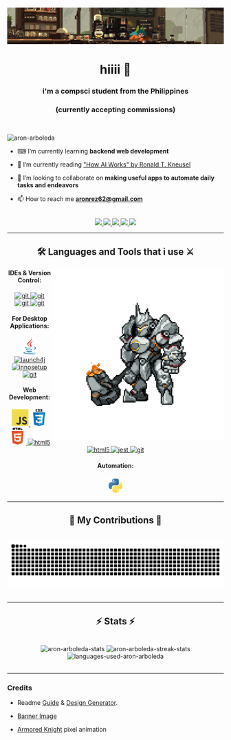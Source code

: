 ![MasterHead](bannerImage.gif)
<h1 align="center">hiiii 👋</h1>
<h3 align="center">i'm a compsci student from the Philippines</h3>
<h3 align="center">(currently accepting commissions)</h3>

<br>
<p align="left"> <img src="https://komarev.com/ghpvc/?username=aron-arboleda&label=Profile%20views&color=0e75b6&style=flat" alt="aron-arboleda"/> </p>

- ⌨ I’m currently learning **backend web development** 

- 📖 I’m currently reading ["How AI Works" by Ronald T. Kneusel](https://www.goodreads.com/book/show/195475515-how-ai-works)

- 👯 I’m looking to collaborate on **making useful apps to automate daily tasks and endeavors**

- 📫 How to reach me **aronrez62@gmail.com**

<br>
<div align="center"> 
  <a href="mailto:arboleda.aronrez@gmail.com">
    <img src="https://img.shields.io/badge/Gmail-333333?style=for-the-badge&logo=gmail&logoColor=red" />
  </a>
  <a href="https://www.linkedin.com/in/aron-arboleda-74927a229/" target="_blank">
    <img src="https://img.shields.io/badge/LinkedIn-0077B5?style=for-the-badge&logo=linkedin&logoColor=white" target="_blank" />
  </a>
  <a href="https://discordapp.com/users/750332753161224209" target="_blank">
     <img src="https://img.shields.io/badge/Discord-5865F2?style=for-the-badge&logo=discord&logoColor=white" target="_blank" />
  </a>
  <a href="https://fb.com/arboleda.aron" target="_blank">
     <img src="https://img.shields.io/badge/Facebook-1877F2?style=for-the-badge&logo=facebook&logoColor=white" target="_blank" />
  </a>
  <a href="https://instagram.com/aron.arboleda" target="_blank">
     <img src="https://img.shields.io/badge/Instagram-8134AF?style=for-the-badge&logo=instagram&logoColor=white" target="_blank" />
  </a>
</div>

<hr/>
<h2 align="center">🛠 Languages and Tools that i use ⚔</h2>

<img align="right" alt="Coding" width="400" src="animatedGIF.gif">
<div align="center">
  <h4>IDEs & Version Control:</h4>
    <a href="https://code.visualstudio.com/" target="_blank" rel="noreferrer"> <img src="https://upload.vectorlogo.zone/logos/visualstudio_code/images/0aea25bb-27bb-427f-8d65-f999bf0cba67.svg" alt="git" width="40" height="40"/> </a>
    <a href="https://visualstudio.microsoft.com/#vs-section" target="_blank" rel="noreferrer"> <img src="https://visualstudio.microsoft.com/wp-content/uploads/2021/10/Product-Icon.svg" alt="git" width="40" height="40"/> </a>
    <a href="https://git-scm.com/" target="_blank" rel="noreferrer"> <img src="https://www.vectorlogo.zone/logos/git-scm/git-scm-icon.svg" alt="git" width="40" height="40"/> </a>
    <a href="https://github.com/" target="_blank" rel="noreferrer"> <img src="https://github.githubassets.com/assets/GitHub-Mark-ea2971cee799.png" alt="git" width="40" height="40"/> </a>
  <h4>For Desktop Applications:</h4>
    <a href="https://www.java.com" target="_blank" rel="noreferrer"> <img src="https://raw.githubusercontent.com/devicons/devicon/master/icons/java/java-original.svg" alt="java" width="40" height="40"/> </a>
    <a href="https://launch4j.sourceforge.net/" target="_blank" rel="noreferrer"> <img src="https://www.zwodnik.com/media/cache/a0/0d/a00d9b8b537c2d3aaf59731ab2d08d3b.png" alt="launch4j" width="40" height="40"/> </a>
    <a href="https://jrsoftware.org/isinfo.php" target="_blank" rel="noreferrer"> <img src="https://upload.wikimedia.org/wikipedia/commons/c/cc/Inno_Setup_icon.png" alt="innosetup" width="40" height="40"/> </a>
    <a href="https://learn.microsoft.com/en-us/dotnet/visual-basic/" target="_blank" rel="noreferrer"> <img src="https://www.vectorlogo.zone/logos/microsoft_vb/microsoft_vb-icon.svg" alt="git" width="40" height="40"/> </a>
  <h4>Web Development:</h4>
    <a href="https://developer.mozilla.org/en-US/docs/Web/JavaScript" target="_blank" rel="noreferrer"> <img src="https://raw.githubusercontent.com/devicons/devicon/master/icons/javascript/javascript-original.svg" alt="javascript" width="40" height="40"/> </a> 
    <a href="https://www.w3schools.com/css/" target="_blank" rel="noreferrer"> <img src="https://raw.githubusercontent.com/devicons/devicon/master/icons/css3/css3-original-wordmark.svg" alt="css3" width="40" height="40"/> </a> 
    <a href="https://www.w3.org/html/" target="_blank" rel="noreferrer"> <img src="https://raw.githubusercontent.com/devicons/devicon/master/icons/html5/html5-original-wordmark.svg" alt="html5" width="40" height="40"/> </a>
    <a href="https://eslint.org/" target="_blank" rel="noreferrer"> <img src="https://upload.wikimedia.org/wikipedia/commons/thumb/e/e3/ESLint_logo.svg/800px-ESLint_logo.svg.png" alt="html5" width="45" height="40"/> </a>
    <a href="https://webpack.js.org/" target="_blank" rel="noreferrer"> <img src="https://raw.githubusercontent.com/webpack/media/master/logo/icon-square-big.png" alt="html5" width="40" height="40"/> </a>
    <a href="https://vitest.dev/" target="_blank" rel="noreferrer"> <img src="https://vitest.dev/logo-shadow.svg" alt="jest" width="40" height="40"/> </a> 
    <a href="https://pages.github.com/" target="_blank" rel="noreferrer"> <img src="https://res.cloudinary.com/practicaldev/image/fetch/s--AlWXrRzS--/c_imagga_scale,f_auto,fl_progressive,h_1080,q_auto,w_1080/https://dev-to-uploads.s3.amazonaws.com/i/3uy5od7tw2jf4fh7ldlv.jpeg" alt="git" width="40" height="40"/> </a>
  <h4>Automation:</h4>
    <a href="https://www.python.org" target="_blank" rel="noreferrer"> <img src="https://raw.githubusercontent.com/devicons/devicon/master/icons/python/python-original.svg" alt="python" width="40" height="40"/> </a>
</div>

<hr/>

<div align="center">
  <h2>🐍 My Contributions 🐍</h2>
  <br>
  <picture>
    <source media="(prefers-color-scheme: dark)" srcset="https://raw.githubusercontent.com/Aron-Arboleda/Aron-Arboleda/output/github-contribution-grid-snake-dark.svg" />
    <source media="(prefers-color-scheme: light)" srcset="https://raw.githubusercontent.com/Aron-Arboleda/Aron-Arboleda/output/github-contribution-grid-snake.svg" />
    <img alt="github-snake" src="https://raw.githubusercontent.com/Aron-Arboleda/Aron-Arboleda/output/github-contribution-grid-snake.svg" />
  </picture>
  <br/><br/>
</div>

<hr/>

<h2 align="center">⚡ Stats ⚡</h2>
<br/>
<div align="center">
  <picture>
    <source media="(prefers-color-scheme: dark)" srcset="https://github-readme-stats.vercel.app/api?username=aron-arboleda&show_icons=true&locale=en&border_radius=10&rank_icon=github&theme=github_dark" />
    <source media="(prefers-color-scheme: light)" srcset="https://github-readme-stats.vercel.app/api?username=aron-arboleda&show_icons=true&locale=en&border_radius=10&rank_icon=github" />
    <img width=367 alt="aron-arboleda-stats" src="https://github-readme-stats.vercel.app/api?username=aron-arboleda&show_icons=true&locale=en&border_radius=10&rank_icon=github" />
  </picture>
  <picture>
    <source media="(prefers-color-scheme: dark)" srcset="https://github-readme-streak-stats.herokuapp.com/?user=aron-arboleda&border_radius=10&theme=github_dark_blue" />
    <source media="(prefers-color-scheme: light)" srcset="https://github-readme-streak-stats.herokuapp.com/?user=aron-arboleda&border_radius=10" />
    <img width=390 alt="aron-arboleda-streak-stats" src="https://github-readme-streak-stats.herokuapp.com/?user=aron-arboleda&border_radius=10" />
  </picture>
  <picture>
    <source media="(prefers-color-scheme: dark)" srcset="https://github-readme-stats.vercel.app/api/top-langs?username=aron-arboleda&show_icons=true&langs_count=8&locale=en&layout=compact&border_radius=10&exclude_repo=github-readme-stats&theme=github_dark" />
    <source media="(prefers-color-scheme: light)" srcset="https://github-readme-stats.vercel.app/api/top-langs?username=aron-arboleda&show_icons=true&langs_count=8&locale=en&layout=compact&border_radius=10&exclude_repo=github-readme-stats" />
    <img width=340 alt="languages-used-aron-arboleda" src="https://github-readme-stats.vercel.app/api/top-langs?username=aron-arboleda&show_icons=true&langs_count=8&locale=en&layout=compact&border_radius=10&exclude_repo=github-readme-stats" />
  </picture>
</div>
<br/>
<hr/>
<h3>Credits</h3>

- Readme <a href="https://www.youtube.com/watch?v=eHaXw8Bd_ms&t=631s" target="_blank" rel="noreferrer">Guide</a> & <a href="https://rahuldkjain.github.io/gh-profile-readme-generator" target="_blank" rel="noreferrer">Design Generator</a>.

- <a href="https://www.patreon.com/posts/something-gif-19601461?epik=dj0yJnU9YlMyV0JJOExYQ0Y1ajBEUDdfV1pYQkRuVTl6UGxGQWEmcD0wJm49RzlwbUJYLXI5ZTVVZHJCRHRvRm9wdyZ0PUFBQUFBR1dObFYw" target="_blank" rel="noreferrer">Banner Image</a>

- <a href="https://ph.pinterest.com/pin/578431145917172088/" target="_blank" rel="noreferrer">Armored Knight</a> pixel animation
